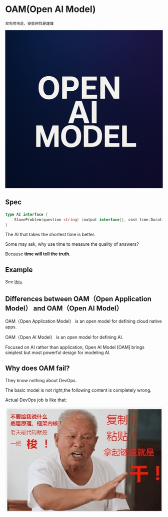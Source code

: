 # OAM(Open AI Model)

`双兔傍地走，安能辨我是雄雌`

<a href="https://www.bilibili.com/video/BV1gmNRzqEbg" target="_blank">
  <img src="docs/oam.png" alt="image" />
</a>

## Spec

```GO
type AI interface {
	SloveProblem(question string) (output interface{}, cost time.Duration)
}
```

The AI ​​that takes the shortest time is better.

Some may ask, why use time to measure the quality of answers?

Because **time will tell the truth.**

## Example

See [this](https://github.com/p-program/OAM/blob/main/function/web/rockman.go).

## Differences between OAM（Open Application Model） and OAM（Open AI Model）

OAM（Open Application Model） is an open model for defining cloud native apps.

OAM（Open AI Model） is an open model for defining AI.

Focused on AI rather than application, Open AI Model [OAM] brings simplest but most powerful  design for modeling AI.

## Why does OAM fail?

They know nothing about DevOps.

The basic model is not right,the following content is completely wrong.

Actual DevOps job is like that:

![image](docs/suo.png)
